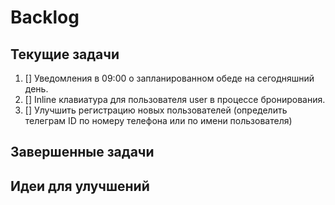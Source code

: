 # Backlog

## Текущие задачи
1. [] Уведомления в 09:00 о запланированном обеде на сегодняшний день.
2. [] Inline клавиатура для пользователя user в процессе бронирования.
3. [] Улучшить регистрацию новых пользователей (определить телеграм ID по номеру телефона или по имени пользователя)

## Завершенные задачи

## Идеи для улучшений
